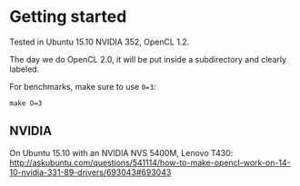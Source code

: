 # Getting started

Tested in Ubuntu 15.10 NVIDIA 352, OpenCL 1.2.

The day we do OpenCL 2.0, it will be put inside a subdirectory and clearly labeled.

For benchmarks, make sure to use `0=3`:

    make O=3

## NVIDIA

On Ubuntu 15.10 with an NVIDIA NVS 5400M, Lenovo T430: <http://askubuntu.com/questions/541114/how-to-make-opencl-work-on-14-10-nvidia-331-89-drivers/693043#693043>

